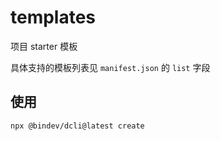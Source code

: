 # templates

项目 starter 模板

具体支持的模板列表见 `manifest.json` 的 `list` 字段

## 使用

```bash
npx @bindev/dcli@latest create
```
